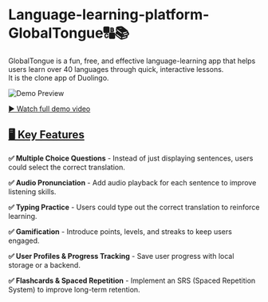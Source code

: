 # Language-learning-platform-GlobalTongue🔠📚

GlobalTongue is a fun, free, and effective language-learning app that helps users learn over 40 languages through quick, interactive lessons.  
It is the clone app of Duolingo.

![Demo Preview](demo.gif)

[▶️ Watch full demo video](https://github.com/atchayasenthilkumar/Language-learning-platform---Global-Tongue/blob/main/Global%20Tongue.mp4)



<h2><u>🖥️ Key Features</u></h2>

**✅ Multiple Choice Questions** - Instead of just displaying sentences, users could select the correct translation.  

**✅ Audio Pronunciation** - Add audio playback for each sentence to improve listening skills.  

**✅ Typing Practice** - Users could type out the correct translation to reinforce learning.  

**✅ Gamification** - Introduce points, levels, and streaks to keep users engaged.  

**✅ User Profiles & Progress Tracking** - Save user progress with local storage or a backend.  

**✅ Flashcards & Spaced Repetition** - Implement an SRS (Spaced Repetition System) to improve long-term retention.  
